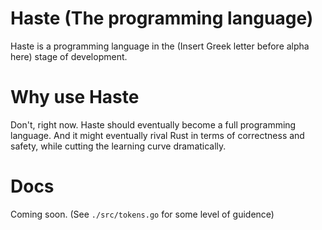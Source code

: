 # Haste (The programming language)

Haste is a programming language in the (Insert Greek letter before alpha here) stage of development.

# Why use Haste

Don't, right now. Haste should eventually become a full programming language. And it might eventually rival Rust in terms of correctness and safety, while cutting the learning curve dramatically.

# Docs

Coming soon. (See `./src/tokens.go` for some level of guidence)